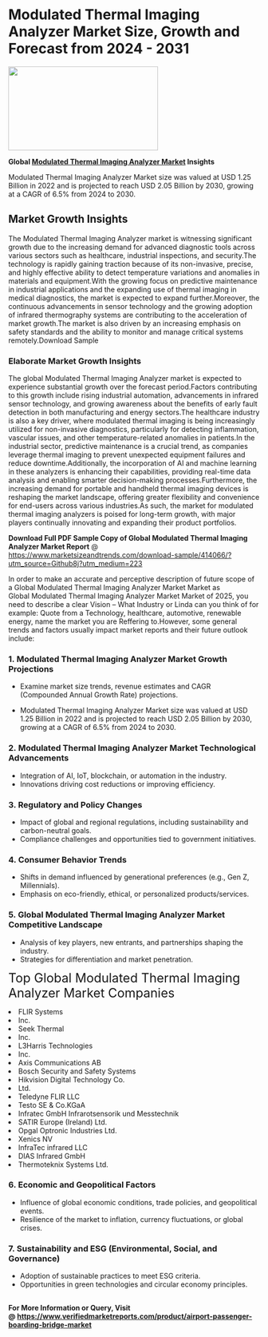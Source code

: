 <H1>Modulated Thermal Imaging Analyzer Market Size, Growth and Forecast from 2024 - 2031</H1><img class="aligncenter size-medium wp-image-584254" src="https://thirdeyenews.in/wp-content/uploads/2024/09/Global-Market-Research-300x168.jpeg" alt="" width="300" height="168" /><p><strong>Global&nbsp;<a href="https://www.marketsizeandtrends.com/download-sample/414066/?utm_source=Github8j?utm_medium=223">Modulated Thermal Imaging Analyzer Market</a> Insights</strong></p><p>Modulated Thermal Imaging Analyzer Market size was valued at USD 1.25 Billion in 2022 and is projected to reach USD 2.05 Billion by 2030, growing at a CAGR of 6.5% from 2024 to 2030.</p><p><h2>Market Growth Insights</h2> <p>The Modulated Thermal Imaging Analyzer market is witnessing significant growth due to the increasing demand for advanced diagnostic tools across various sectors such as healthcare, industrial inspections, and security.The technology is rapidly gaining traction because of its non-invasive, precise, and highly effective ability to detect temperature variations and anomalies in materials and equipment.With the growing focus on predictive maintenance in industrial applications and the expanding use of thermal imaging in medical diagnostics, the market is expected to expand further.Moreover, the continuous advancements in sensor technology and the growing adoption of infrared thermography systems are contributing to the acceleration of market growth.The market is also driven by an increasing emphasis on safety standards and the ability to monitor and manage critical systems remotely.Download Sample <h3>Elaborate Market Growth Insights</h3> <p>The global Modulated Thermal Imaging Analyzer market is expected to experience substantial growth over the forecast period.Factors contributing to this growth include rising industrial automation, advancements in infrared sensor technology, and growing awareness about the benefits of early fault detection in both manufacturing and energy sectors.The healthcare industry is also a key driver, where modulated thermal imaging is being increasingly utilized for non-invasive diagnostics, particularly for detecting inflammation, vascular issues, and other temperature-related anomalies in patients.In the industrial sector, predictive maintenance is a crucial trend, as companies leverage thermal imaging to prevent unexpected equipment failures and reduce downtime.Additionally, the incorporation of AI and machine learning in these analyzers is enhancing their capabilities, providing real-time data analysis and enabling smarter decision-making processes.Furthermore, the increasing demand for portable and handheld thermal imaging devices is reshaping the market landscape, offering greater flexibility and convenience for end-users across various industries.As such, the market for modulated thermal imaging analyzers is poised for long-term growth, with major players continually innovating and expanding their product portfolios.</p><p><span class=""><strong>Download Full PDF Sample Copy of Global Modulated Thermal Imaging Analyzer Market Report</strong> @ <a href="https://www.marketsizeandtrends.com/download-sample/414066/?utm_source=Github8j?utm_medium=223" target="_blank">https://www.marketsizeandtrends.com/download-sample/414066/?utm_source=Github8j?utm_medium=223</a></span></p><p>In order to make an accurate and perceptive description of future scope of a Global&nbsp;Modulated Thermal Imaging Analyzer Market Market as Global&nbsp;Modulated Thermal Imaging Analyzer Market Market of 2025, you need to describe a clear Vision &ndash; What Industry or Linda can you think of for example: Quote from a Technology, healthcare, automotive, renewable energy, name the market you are Reffering to.However, some general trends and factors usually impact market reports and their future outlook include:</p><h3>1.&nbsp;<strong>Modulated Thermal Imaging Analyzer Market Growth Projections</strong></h3><ul><li>Examine market size trends, revenue estimates and CAGR (Compounded Annual Growth Rate) projections.</li><li><p>Modulated Thermal Imaging Analyzer Market size was valued at USD 1.25 Billion in 2022 and is projected to reach USD 2.05 Billion by 2030, growing at a CAGR of 6.5% from 2024 to 2030.</p></li></ul><h3>2.&nbsp;<strong>Modulated Thermal Imaging Analyzer Market Technological Advancements</strong></h3><ul><li>Integration of AI, IoT, blockchain, or automation in the industry.</li><li>Innovations driving cost reductions or improving efficiency.</li></ul><h3>3.&nbsp;<strong>Regulatory and Policy Changes</strong></h3><ul><li>Impact of global and regional regulations, including sustainability and carbon-neutral goals.</li><li>Compliance challenges and opportunities tied to government initiatives.</li></ul><h3>4.&nbsp;<strong>Consumer Behavior Trends</strong></h3><ul><li>Shifts in demand influenced by generational preferences (e.g., Gen Z, Millennials).</li><li>Emphasis on eco-friendly, ethical, or personalized products/services.</li></ul><h3>5.&nbsp;<strong>Global Modulated Thermal Imaging Analyzer Market Competitive Landscape</strong></h3><ul><li>Analysis of key players, new entrants, and partnerships shaping the industry.</li><li>Strategies for differentiation and market penetration.</li></ul><p data-pm-slice="1 1 []"><span style="color: inherit; font-family: inherit; font-size: 25px;">Top Global Modulated Thermal Imaging Analyzer Market Companies</span></p><div class="" data-test-id=""><p><li>FLIR Systems</li><li> Inc.</li><li> Seek Thermal</li><li> Inc.</li><li> L3Harris Technologies</li><li> Inc.</li><li> Axis Communications AB</li><li> Bosch Security and Safety Systems</li><li> Hikvision Digital Technology Co.</li><li> Ltd.</li><li> Teledyne FLIR LLC</li><li> Testo SE & Co.KGaA</li><li> Infratec GmbH Infrarotsensorik und Messtechnik</li><li> SATIR Europe (Ireland) Ltd.</li><li> Opgal Optronic Industries Ltd.</li><li> Xenics NV</li><li> InfraTec infrared LLC</li><li> DIAS Infrared GmbH</li><li> Thermoteknix Systems Ltd.</li></p></div><h3>6.&nbsp;<strong>Economic and Geopolitical Factors</strong></h3><ul><li>Influence of global economic conditions, trade policies, and geopolitical events.</li><li>Resilience of the market to inflation, currency fluctuations, or global crises.</li></ul><h3>7.&nbsp;<strong>Sustainability and ESG (Environmental, Social, and Governance)</strong></h3><ul><li>Adoption of sustainable practices to meet ESG criteria.</li><li>Opportunities in green technologies and circular economy principles.</li></ul><h2><strong style="font-size: 14px;">For More Information or Query, Visit @&nbsp;</strong><a style="background-color: #ffffff; font-size: 14px;" href="https://www.marketsizeandtrends.com/report/modulated-thermal-imaging-analyzer-market/" target="_blank">https://www.verifiedmarketreports.com/product/airport-passenger-boarding-bridge-market</a></h2>